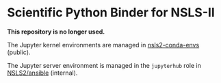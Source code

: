 # Scientific Python Binder for NSLS-II

**This repository is no longer used.**

The Jupyter kernel environments are managed in
[nsls2-conda-envs](https://github.com/nsls2-conda-envs) (public).

The Jupyter server environment is managed in the `jupyterhub` role in
[NSLS2/ansible](https://github.com/NSLS2/ansible) (internal).
